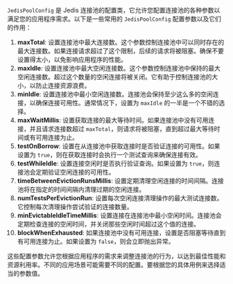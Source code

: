 `JedisPoolConfig` 是 Jedis 连接池的配置类，它允许您配置连接池的各种参数以满足您的应用程序需求。以下是一些常用的 `JedisPoolConfig` 配置参数以及它们的作用：

1. **maxTotal**: 设置连接池中最大连接数。这个参数控制连接池中可以同时存在的最大连接数。如果连接请求超过了这个限制，后续的请求将被阻塞。确保不要设置得太小，以免影响应用程序的性能。
2. **maxIdle**: 设置连接池中最大空闲连接数。这个参数控制连接池中保持的最大空闲连接数。超过这个数量的空闲连接将被关闭。它有助于控制连接池的大小，以防止连接资源浪费。
3. **minIdle**: 设置连接池中最小空闲连接数。连接池会保持至少这么多的空闲连接，以确保连接可用性。通常情况下，设置为 `maxIdle` 的一半是一个不错的选择。
4. **maxWaitMillis**: 设置获取连接的最大等待时间。如果连接池中没有可用连接，并且请求连接数超过 `maxTotal`，则请求将被阻塞，直到超过最大等待时间或有可用连接为止。
5. **testOnBorrow**: 设置在从连接池中获取连接时是否验证连接的可用性。如果设置为 `true`，则在获取连接时会执行一个测试查询来确保连接有效。
6. **testWhileIdle**: 设置连接空闲时是否执行验证查询。如果设置为 `true`，则连接池会定期验证空闲连接的可用性。
7. **timeBetweenEvictionRunsMillis**: 设置定期清理空闲连接的时间间隔。连接池将在指定的时间间隔内清理过期的空闲连接。
8. **numTestsPerEvictionRun**: 设置每次空闲连接清理操作的最大测试连接数。它控制每次清理操作尝试验证的连接数量。
9. **minEvictableIdleTimeMillis**: 设置连接在连接池中最小空闲时间。连接池会定期检查连接的空闲时间，并关闭那些空闲时间超过这个值的连接。
10. **blockWhenExhausted**: 如果连接池中没有可用连接，设置是否阻塞等待直到有可用连接为止。如果设置为 `false`，则会立即抛出异常。

这些配置参数允许您根据应用程序的需求来调整连接池的行为，以达到最佳性能和资源利用率。不同的应用场景可能需要不同的配置。要根据您的具体用例来选择适当的参数值。
